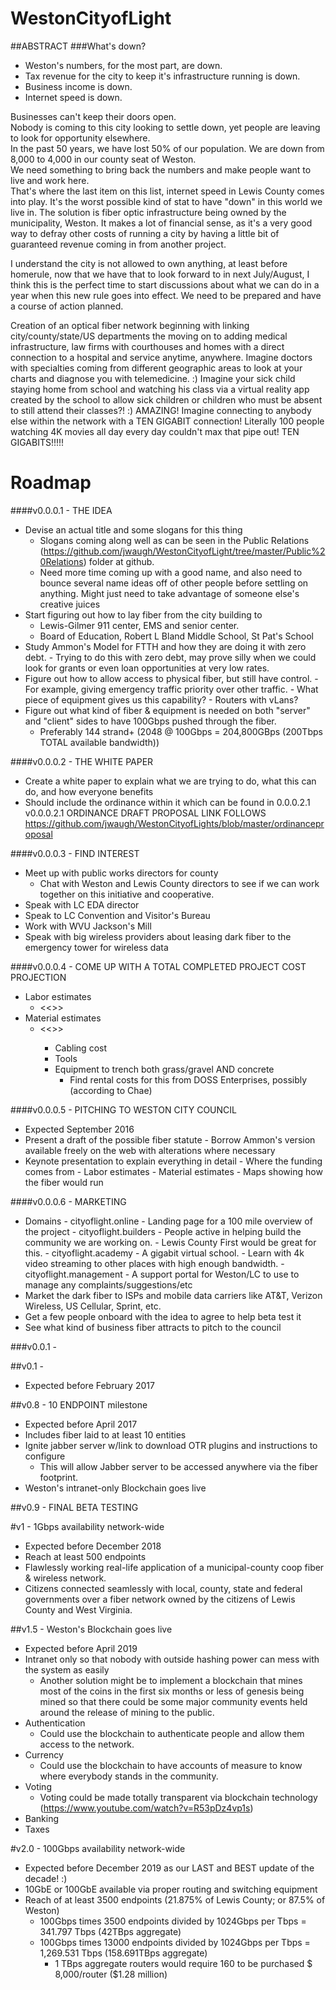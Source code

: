 # WestonCityofLight

##ABSTRACT
###What's down?
-	Weston's numbers, for the most part, are down. 
-	Tax revenue for the city to keep it's infrastructure running is down. 
-	Business income is down. 
-	Internet speed is down.

Businesses can't keep their doors open. 
<br />Nobody is coming to this city looking to settle down, yet people are leaving to look for opportunity elsewhere. 
<br />In the past 50 years, we have lost 50% of our population. We are down from 8,000 to 4,000 in our county seat of Weston. 
<br />We need something to bring back the numbers and make people want to live and work here. 
<br /> That's where the last item on this list, internet speed in Lewis County comes into play. It's the worst possible kind of stat to have "down" in this world we live in. The solution is fiber optic infrastructure being owned by the municipality, Weston. It makes a lot of financial sense, as it's a very good way to defray other costs of running a city by having a little bit of guaranteed revenue coming in from another project.
 
  I understand the city is not allowed to own anything, at least before homerule, now that we have that to look forward to in next July/August, I think this is the perfect time to start discussions about what we can do in a year when this new rule goes into effect. We need to be prepared and have a course of action planned.

 Creation of an optical fiber network beginning with linking city/county/state/US departments the moving on to adding medical infrastructure, law firms with courthouses and homes with a direct connection to a hospital and service anytime, anywhere. Imagine doctors with specialties coming from different geographic areas to look at your charts and diagnose you with telemedicine. :) Imagine your sick child staying home from school and watching his class via a virtual reality app created by the school to allow sick children or children who must be absent to still attend their classes?! :) AMAZING! Imagine connecting to anybody else within the network with a TEN GIGABIT connection! Literally 100 people watching 4K movies all day every day couldn't max that pipe out! TEN GIGABITS!!!!!


# Roadmap

####v0.0.0.1 - THE IDEA
- Devise an actual title and some slogans for this thing
	- Slogans coming along well as can be seen in the Public Relations (https://github.com/jwaugh/WestonCityofLight/tree/master/Public%20Relations) folder at github.
	- Need more time coming up with a good name, and also need to bounce several name ideas off of other people before settling on anything. Might just need to take advantage of someone else's creative juices
- Start figuring out how to lay fiber from the city building to 
	- Lewis-Gilmer 911 center, EMS and senior center.
	- Board of Education, Robert L Bland Middle School, St Pat's School
- Study Ammon's Model for FTTH and how they are doing it with zero debt.
      - Trying to do this with zero debt, may prove silly when we could look for grants or even loan opportunities
        at very low rates.
- Figure out how to allow access to physical fiber, but still have control.
      - For example, giving emergency traffic priority over other traffic.
      	- What piece of equipment gives us this capability? 
      		- Routers with vLans?
- Figure out what kind of fiber & equipment is needed on both "server" and "client" sides to have 100Gbps pushed through the fiber.
	- Preferably 144 strand+ (2048 @ 100Gbps = 204,800GBps (200Tbps TOTAL available bandwidth))
		
####v0.0.0.2 - THE WHITE PAPER
   - Create a white paper to explain what we are trying to do, what this can do, and how everyone benefits
   - Should include the ordinance within it which can be found in 0.0.0.2.1
      v0.0.0.2.1 ORDINANCE DRAFT PROPOSAL LINK FOLLOWS
            https://github.com/jwaugh/WestonCityofLights/blob/master/ordinanceproposal

####v0.0.0.3 - FIND INTEREST
   - Meet up with public works directors for county
      - Chat with Weston and Lewis County directors to see if we can work together on this initiative and cooperative.
   - Speak with LC EDA director
   - Speak to LC Convention and Visitor's Bureau
   - Work with WVU Jackson's Mill
   - Speak with big wireless providers about leasing dark fiber to the emergency tower for wireless data

####v0.0.0.4 - COME UP WITH A TOTAL COMPLETED PROJECT COST PROJECTION
   - Labor estimates
      - <<<ESTIMATED PRICE HERE>>>
   - Material estimates
      - <<<ESTIMATED PRICE HERE>>>
         - Cabling cost
         - Tools
         - Equipment to trench both grass/gravel AND concrete
            - Find rental costs for this from DOSS Enterprises, possibly (according to Chae) 

####v0.0.0.5 - PITCHING TO WESTON CITY COUNCIL
- Expected September 2016
- Present a draft of the possible fiber statute
      - Borrow Ammon's version available freely on the web with alterations where necessary
- Keynote presentation to explain everything in detail
      - Where the funding comes from
      - Labor estimates
      - Material estimates
      - Maps showing how the fiber would run

####v0.0.0.6 -  MARKETING
- Domains
      - cityoflight.online - Landing page for a 100 mile overview of the project
      - cityoflight.builders - People active in helping build the community we are working on.
      - Lewis County First would be great for this.
      - cityoflight.academy - A gigabit virtual school. 
      - Learn with 4k video streaming to other places with high enough bandwidth.
      - cityoflight.management - A support portal for Weston/LC to use to manage any complaints/suggestions/etc
- Market the dark fiber to ISPs and mobile data carriers like AT&T, Verizon Wireless, US Cellular, Sprint, etc.
- Get a few people onboard with the idea to agree to help beta test it
- See what kind of business fiber attracts to pitch to the council

###v0.0.1 - 

##v0.1 - 
- Expected before February 2017

##v0.8 - 10 ENDPOINT milestone
- Expected before April 2017
- Includes fiber laid to at least 10 entities
- Ignite jabber server w/link to download OTR plugins and instructions to configure
	- This will allow Jabber server to be accessed anywhere via the fiber footprint.
- Weston's intranet-only Blockchain goes live

##v0.9 - FINAL BETA TESTING 

#v1 - 1Gbps availability network-wide
- Expected before December 2018
- Reach at least 500 endpoints
- Flawlessly working real-life application of a municipal-county coop fiber & wireless network. 
- Citizens connected seamlessly with local, county, state and federal governments over a fiber network owned by the citizens of Lewis County and West Virginia.

##v1.5 - Weston's Blockchain goes live
- Expected before April 2019
- Intranet only so that nobody with outside hashing power can mess with the system as easily
	- Another solution might be to implement a blockchain that mines most of the coins in the first six months or less of genesis being mined so that there could be some major community events held around the release of mining to the public.
- Authentication
	- Could use the blockchain to authenticate people and allow them access to the network.
- Currency
	- Could use the blockchain to have accounts of measure to know where everybody stands in the community.
- Voting
	- Voting could be made totally transparent via blockchain technology (https://www.youtube.com/watch?v=R53pDz4vp1s)
- Banking 
- Taxes

#v2.0 - 100Gbps availability network-wide
- Expected before December 2019 as our LAST and BEST update of the decade! :)
- 10GbE or 100GbE available via proper routing and switching equipment
- Reach of at least 3500 endpoints (21.875% of Lewis County; or 87.5% of Weston)
	- 100Gbps times 3500 endpoints divided by 1024Gbps per Tbps = 341.797 Tbps (42TBps aggregate)
	- 100Gbps times 13000 endpoints divided by 1024Gbps per Tbps = 1,269.531 Tbps (158.691TBps aggregate)
		- 1 TBps aggregate routers would require 160 to be purchased $ 8,000/router ($1.28 million)